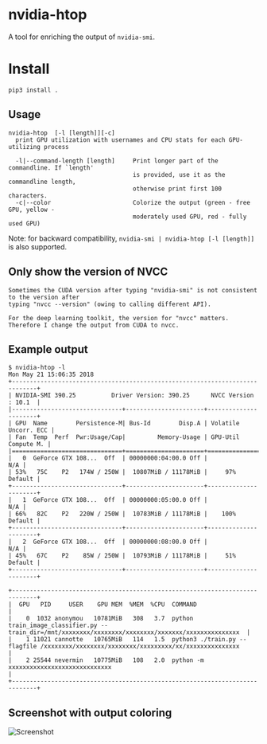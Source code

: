 # nvidia-htop

A tool for enriching the output of `nvidia-smi`.

# Install
`pip3 install .`

## Usage

    nvidia-htop  [-l [length]][-c]
      print GPU utilization with usernames and CPU stats for each GPU-utilizing process

      -l|--command-length [length]     Print longer part of the commandline. If `length'
                                       is provided, use it as the commandline length,
                                       otherwise print first 100 characters.
      -c|--color                       Colorize the output (green - free GPU, yellow -
                                       moderately used GPU, red - fully used GPU)

Note: for backward compatibility, `nvidia-smi | nvidia-htop [-l [length]]` is also supported.

## Only show the version of NVCC

    Sometimes the CUDA version after typing "nvidia-smi" is not consistent to the version after
    typing "nvcc --version" (owing to calling different API). 

    For the deep learning toolkit, the version for "nvcc" matters. Therefore I change the output from CUDA to nvcc.

## Example output

    $ nvidia-htop -l
    Mon May 21 15:06:35 2018
    +-----------------------------------------------------------------------------+
    | NVIDIA-SMI 390.25          Driver Version: 390.25      NVCC Version : 10.1  |
    |-------------------------------+----------------------+----------------------+
    | GPU  Name        Persistence-M| Bus-Id        Disp.A | Volatile Uncorr. ECC |
    | Fan  Temp  Perf  Pwr:Usage/Cap|         Memory-Usage | GPU-Util  Compute M. |
    |===============================+======================+======================|
    |   0  GeForce GTX 108...  Off  | 00000000:04:00.0 Off |                  N/A |
    | 53%   75C    P2   174W / 250W |  10807MiB / 11178MiB |     97%      Default |
    +-------------------------------+----------------------+----------------------+
    |   1  GeForce GTX 108...  Off  | 00000000:05:00.0 Off |                  N/A |
    | 66%   82C    P2   220W / 250W |  10783MiB / 11178MiB |    100%      Default |
    +-------------------------------+----------------------+----------------------+
    |   2  GeForce GTX 108...  Off  | 00000000:08:00.0 Off |                  N/A |
    | 45%   67C    P2    85W / 250W |  10793MiB / 11178MiB |     51%      Default |
    +-------------------------------+----------------------+----------------------+

    +-----------------------------------------------------------------------------+
    |  GPU   PID     USER    GPU MEM  %MEM  %CPU  COMMAND                                                                                               |
    |    0  1032 anonymou   10781MiB   308   3.7  python train_image_classifier.py --train_dir=/mnt/xxxxxxxx/xxxxxxxx/xxxxxxxx/xxxxxxx/xxxxxxxxxxxxxxx  |
    |    1 11021 cannotte   10765MiB   114   1.5  python3 ./train.py --flagfile /xxxxxxxx/xxxxxxxx/xxxxxxxx/xxxxxxxxx/xx/xxxxxxxxxxxxxxx                |
    |    2 25544 nevermin   10775MiB   108   2.0  python -m xxxxxxxxxxxxxxxxxxxxxxxxxxxxx                                                               |
    +-----------------------------------------------------------------------------+

## Screenshot with output coloring

![Screenshot](screen.png)
